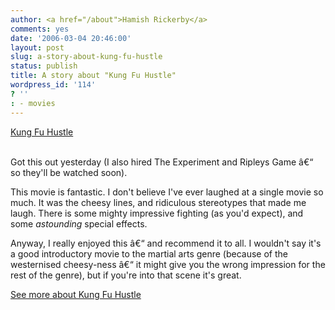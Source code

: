 ```yaml
---
author: <a href="/about">Hamish Rickerby</a>
comments: yes
date: '2006-03-04 20:46:00'
layout: post
slug: a-story-about-kung-fu-hustle
status: publish
title: A story about "Kung Fu Hustle"
wordpress_id: '114'
? ''
: - movies
---
```


<div>
<div><a href="http://www.allconsuming.net/item/view/38665">Kung Fu Hustle</a></div>
 
<div>

Got this out yesterday (I also hired The Experiment and Ripleys Game â€“ so they'll be watched soon).

This movie is fantastic.  I don't believe I've ever laughed at a single movie so much.  It was the cheesy lines, and ridiculous stereotypes that made me laugh.  There is some mighty impressive fighting (as you'd expect), and some <em>astounding</em> special effects.

Anyway, I really enjoyed this â€“ and recommend it to all.  I wouldn't say it's a good introductory movie to the martial arts genre (because of the westernised cheesy-ness â€“ it might give you the wrong impression for the rest of the genre), but if you're into that scene it's great.

</div>
<div><a href="http://www.allconsuming.net/person/rickerbh/38665">
See more about Kung Fu Hustle</a></div>
</div>